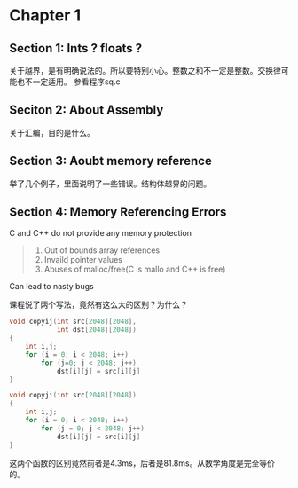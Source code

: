 # Chapter 1

## Section 1: Ints ? floats ?
关于越界，是有明确说法的。所以要特别小心。整数之和不一定是整数。交换律可能也不一定适用。
参看程序sq.c

## Seciton 2: About Assembly
关于汇编，目的是什么。

## Section 3: Aoubt memory reference

举了几个例子，里面说明了一些错误。结构体越界的问题。

## Section 4: Memory Referencing Errors
C and C++ do not provide any memory protection
> 1. Out of bounds array references
> 2. Invaild pointer values
> 3. Abuses of malloc/free(C is mallo and C++ is free)

Can lead to nasty bugs

课程说了两个写法，竟然有这么大的区别？为什么？
```C
void copyij(int src[2048][2048],
			int dst[2048][2048])
{
	int i,j;
	for (i = 0; i < 2048; i++)
		for (j=0; j < 2048; j++)
			dst[i][j] = src[i][j]
}

void copyji(int src[2048][2048])
{
	int i,j;
	for (i = 0; i < 2048; i++)
		for (j = 0; j < 2048; j++)
			dst[i][j] = src[i][j]
}

```

这两个函数的区别竟然前者是4.3ms，后者是81.8ms。从数学角度是完全等价的。
